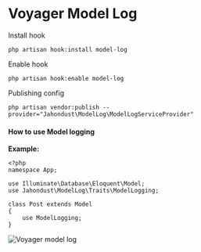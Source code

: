 # Voyager Model Log

  Install hook
  
    php artisan hook:install model-log

  Enable hook
  
    php artisan hook:enable model-log

  Publishing config
  
    php artisan vendor:publish --provider="Jahondust\ModelLog\ModelLogServiceProvider"


#### How to use Model logging

**Example:**
    
    <?php
    namespace App;

    use Illuminate\Database\Eloquent\Model;
    use Jahondust\ModelLog\Traits\ModelLogging;

    class Post extends Model
    {
        use ModelLogging;
    }
    
![Voyager model log](https://i.imgur.com/7bS5mAJ.png)

